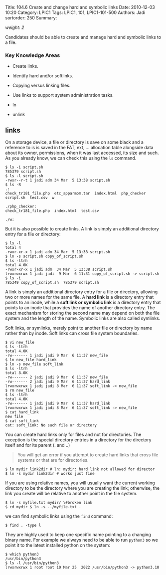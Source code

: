 Title: 104.6 Create and change hard and symbolic links
Date: 2010-12-03 10:20
Category: LPIC1
Tags: LPIC1, 101, LPIC1-101-500
Authors: Jadi
sortorder: 250
Summary: 

_weight: 2_

Candidates should be able to create and manage hard and symbolic links to a file.

### Key Knowledge Areas

* Create links.
* Identify hard and/or softlinks.
* Copying versus linking files.
* Use links to support system administration tasks.


* ln
* unlink

## links

On a storage device, a file or directory is save on some black and a reference to is is saved in the FAT, ext, ... allocation table alongside data about its owner, permissions, when it was last accessed, its size and such. As you already know, we can check this using the `ls` command.

```
$ ls -i script.sh
785379 script.sh
$ ls -l script.sh
-rwxr--r-t 1 jadi adm 34 Mar  5 13:38 script.sh
$ ls -R
.:
check_tr181_file.php  etc_apparmom.tar  index.html  php_checker  script.sh  test.csv  w

./php_checker:
check_tr181_file.php  index.html  test.csv

./w:
```

But it is also possible to create links. A link is simply an additional directory entry for a file or directory:

```
$ ls -l
total 4
-rwxr-xr-x 1 jadi adm 34 Mar  5 13:38 script.sh
$ ln -s script.sh copy_of_script.sh
$ ls -ltrh
total 4.0K
-rwxr-xr-x 1 jadi adm  34 Mar  5 13:38 script.sh
lrwxrwxrwx 1 jadi jadi  9 Mar  6 11:31 copy_of_script.sh -> script.sh
$ ls -i
785349 copy_of_script.sh  785379 script.sh
```

A link is simply an additional directory entry for a file or directory, allowing two or more names for the same file. A **hard link** is a directory entry that points to an inode, while a **soft link or symbolic link** is a directory entry that points to an inode that provides the name of another directory entry. The exact mechanism for storing the second name may depend on both the file system and the length of the name. Symbolic links are also called symlinks.

Soft links, or symlinks, merely point to another file or directory by name rather than by inode. Soft links can cross file system boundaries.

```
$ vi new_file
$ ls -ltrh
total 4.0K
-rw------- 1 jadi jadi 9 Mar  6 11:37 new_file
$ ln new_file hard_link
$ ln -s new_file soft_link
$ ls -ltrh
total 8.0K
-rw------- 2 jadi jadi 9 Mar  6 11:37 new_file
-rw------- 2 jadi jadi 9 Mar  6 11:37 hard_link
lrwxrwxrwx 1 jadi jadi 8 Mar  6 11:37 soft_link -> new_file
$ rm new_file
$ ls -ltrh
total 4.0K
-rw------- 1 jadi jadi 9 Mar  6 11:37 hard_link
lrwxrwxrwx 1 jadi jadi 8 Mar  6 11:37 soft_link -> new_file
$ cat hard_link
new file
$ cat soft_link
cat: soft_link: No such file or directory
```

You can create hard links only for files and not for directories. The exception is the special directory entries in a directory for the directory itself and for its parent \(. and ..\)



> You will get an error if you attempt to create hard links that cross file systems or that are for directories.

```
$ ln mydir link2dir # ln: mydir: hard link not allowed for director
$ ln -s mydir link2dir # works just fine
```

If you are using relative names, you will usually want the current working directory to be the directory where you are creating the link; otherwise, the link you create will be relative to another point in the file system.

```
$ ln -s myfile.txt mydir/ \#broken link
$ cd mydir $ ln -s ../myfile.txt .
```

we can find symbolic links using the `find` command:

```
$ find . -type l
```

They are highly used to keep one specific name pointing to a changing binary name. For example we always need to be able to run `python3` so we point it to the latest installed python on the system:

```
$ which python3
/usr/bin/python3
$ ls -l /usr/bin/python3
lrwxrwxrwx 1 root root 10 Mar 25  2022 /usr/bin/python3 -> python3.10
```
